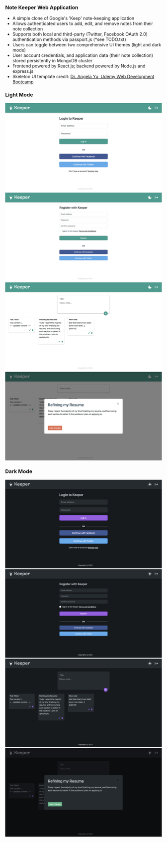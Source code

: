 <h3> Note Keeper Web Application </h3>
<ul>
  <li> A simple clone of Google's 'Keep' note-keeping application </li>
  <li> Allows authenticated users to add, edit, and remove notes from their note collection</li>
  <li> Supports both local and third-party (Twitter, Facebook OAuth 2.0) authentication methods via passport.js (*see TODO.txt) </li>
<li> Users can toggle between two comprehensive UI themes (light and dark mode) </li>
  <li> User account credentials, and application data (their note collection) stored persistently in MongoDB cluster </li>
  <li> Frontend powered by React.js; backend powered by Node.js and express.js
    <li> Skeleton UI template credit: <a href="https://www.udemy.com/share/1013gG3@zBviuF2z50UA_envJx9fJx_lMecsLiq4q6zXlQkeRgUkzn9aI8yDnrWVLByo8FYQsQ==/" target="_blank">Dr. Angela Yu, Udemy Web Development Bootcamp</a> </li>
</ul>

<h3> Light Mode </h3>

![Login Form](images/light/login_form.png)
![Register Form](images/light/register_form.png)
![Home Page](images/light/home_page.png)
![Edit Modal](images/light/edit_modal.png)

<h3> Dark Mode </h3>

![Login Form](images/dark/login_form.png)
![Register Form](images/dark/register_form.png)
![Home Page](images/dark/home_page.png)
![Edit Modal](images/dark/edit_modal.png)
